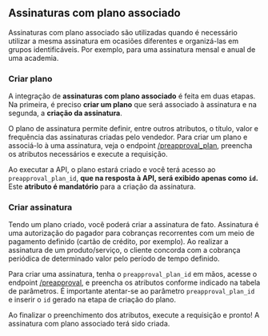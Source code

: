## Assinaturas com plano associado

Assinaturas com plano associado são utilizadas quando é necessário utilizar a mesma assinatura em ocasiões diferentes e organizá-las em grupos identificáveis. Por exemplo, para uma assinatura mensal e anual de uma academia.

### Criar plano

A integração de **assinaturas com plano associado** é feita em duas etapas. Na primeira, é preciso **criar um plano** que será associado à assinatura e na segunda, a **criação da assinatura**. 

O plano de assinatura permite definir, entre outros atributos, o título, valor e frequência das assinaturas criadas pelo vendedor. Para criar um plano e associá-lo à uma assinatura, veja o endpoint [/preapproval_plan](https://www.mercadopago[FAKER][URL][DOMAIN]/developers/pt/reference/subscriptions/_preapproval_plan/post), preencha os atributos necessários e execute a requisição. 

Ao executar a API, o plano estará criado e você terá acesso ao `preapproval_plan_id`, **que na resposta à API, será exibido apenas como `id`.** Este **atributo é mandatório** para a criação da assinatura. 


### Criar assinatura

Tendo um plano criado, você poderá criar a assinatura de fato. Assinatura é uma autorização do pagador para cobranças recorrentes com um meio de pagamento definido (cartão de crédito, por exemplo). Ao realizar a assinatura de um produto/serviço, o cliente concorda com a cobrança periódica de determinado valor pelo período de tempo definido.

Para criar uma assinatura, tenha o `preapproval_plan_id` em mãos, acesse o endpoint [/preapproval](https://www.mercadopago[FAKER][URL][DOMAIN]/developers/pt/reference/subscriptions/_preapproval/post), e preencha os atributos conforme indicado na tabela de parâmetros. É importante atentar-se ao parâmetro `preapproval_plan_id` e inserir o `id` gerado na etapa de criação do plano.

Ao finalizar o preenchimento dos atributos, execute a requisição e pronto! A assinatura com plano associado terá sido criada.
